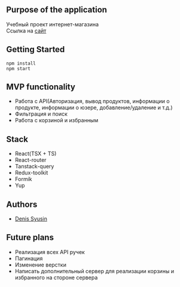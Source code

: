 ## Purpose of the application
Учебный проект интернет-магазина
<br>
Ссылка на [сайт](https://dogfoodstore-react.vercel.app/)

## Getting Started
```
npm install
npm start
```

## MVP functionality
* Работа с API(Авторизация, вывод продуктов, информации о продукте, информации о юзере, добавление/удаление и т.д.)
* Фильтрация и поиск
* Работа с корзиной и избранным

## Stack
* React(TSX + TS)
* React-router
* Tanstack-query
* Redux-toolkit
* Formik
* Yup

## Authors 
- [Denis Syusin](https://github.com/Clockmerk)

## Future plans
* Реализация всех API ручек
* Пагинация
* Изменение верстки
* Написать дополнительный сервер для реализации корзины и избранного на стороне сервера
